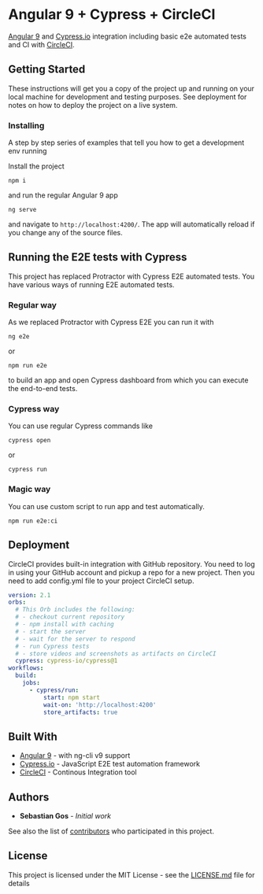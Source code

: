 # Angular 9 + Cypress + CircleCI

[Angular 9](https://www.angular.io) and [Cypress.io](https://www.cypress.io) integration including basic e2e automated tests and CI with [CircleCI](https://circleci.com).

## Getting Started

These instructions will get you a copy of the project up and running on your local machine for development and testing purposes. See deployment for notes on how to deploy the project on a live system.

### Installing

A step by step series of examples that tell you how to get a development env running

Install the project

```
npm i
```

and run the regular Angular 9 app

```
ng serve
```
and navigate to `http://localhost:4200/`. The app will automatically reload if you change any of the source files.
## Running the E2E tests with Cypress

This project has replaced Protractor with Cypress E2E automated tests. You have various ways of running E2E automated tests. 

### Regular way

As we replaced Protractor with Cypress E2E you can run it with

```
ng e2e
```
or
```
npm run e2e
```
to build an app and open Cypress dashboard from which you can execute the end-to-end tests.
### Cypress way

You can use regular Cypress commands like

```
cypress open
```
or
```
cypress run
```
### Magic way

You can use custom script to run app and test automatically.

```
npm run e2e:ci
```
## Deployment
CircleCI provides built-in integration with GitHub repository. You need to log in using your GitHub account and pickup a repo for a new project. Then you need to add config.yml file to your project CircleCI setup.

```YAML
version: 2.1
orbs:
  # This Orb includes the following:
  # - checkout current repository
  # - npm install with caching
  # - start the server
  # - wait for the server to respond
  # - run Cypress tests
  # - store videos and screenshots as artifacts on CircleCI
  cypress: cypress-io/cypress@1
workflows:
  build:
    jobs:
      - cypress/run:
          start: npm start
          wait-on: 'http://localhost:4200'
          store_artifacts: true
```

## Built With

* [Angular 9](https://www.angular.io) - with ng-cli v9 support
* [Cypress.io](https://www.cypress.io) - JavaScript E2E test automation framework
* [CircleCI](https://circleci.com) - Continous Integration tool

## Authors

* **Sebastian Gos** - *Initial work* 

See also the list of [contributors](https://github.com/your/project/contributors) who participated in this project.

## License

This project is licensed under the MIT License - see the [LICENSE.md](LICENSE.md) file for details
